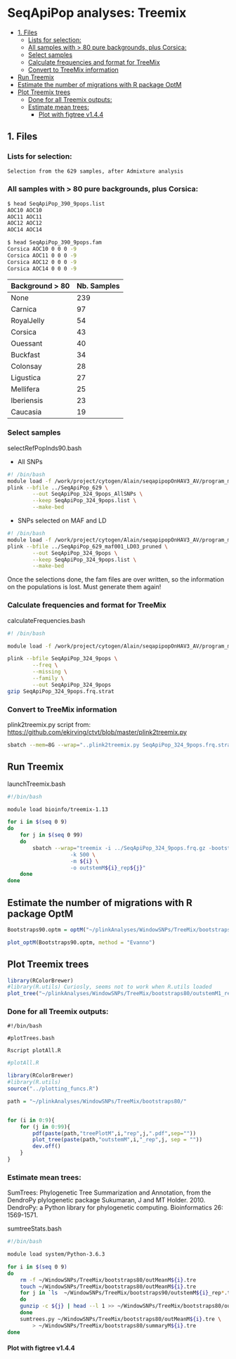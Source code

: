 # SeqApiPop analyses: Treemix


<!-- TOC depthFrom:2 depthTo:6 withLinks:1 updateOnSave:1 orderedList:0 -->

- [1. Files](#1-files)
	- [Lists for selection:](#lists-for-selection)
	- [All samples with > 80 pure backgrounds, plus Corsica:](#all-samples-with-80-pure-backgrounds-plus-corsica)
	- [Select samples](#select-samples)
	- [Calculate frequencies and format for TreeMix](#calculate-frequencies-and-format-for-treemix)
	- [Convert to TreeMix information](#convert-to-treemix-information)
- [Run Treemix](#run-treemix)
- [Estimate the number of migrations with R package OptM](#estimate-the-number-of-migrations-with-r-package-optm)
- [Plot Treemix trees](#plot-treemix-trees)
	- [Done for all Treemix outputs:](#done-for-all-treemix-outputs)
	- [Estimate mean trees:](#estimate-mean-trees)
		- [Plot with figtree v1.4.4](#plot-with-figtree-v144)

<!-- /TOC -->


## 1. Files

### Lists for selection:
```bash
Selection from the 629 samples, after Admixture analysis
```

### All samples with > 80 pure backgrounds, plus Corsica:

```bash
$ head SeqApiPop_390_9pops.list
AOC10 AOC10
AOC11 AOC11
AOC12 AOC12
AOC14 AOC14

$ head SeqApiPop_390_9pops.fam
Corsica AOC10 0 0 0 -9
Corsica AOC11 0 0 0 -9
Corsica AOC12 0 0 0 -9
Corsica AOC14 0 0 0 -9
```

Background > 80 | Nb. Samples
---|---
None         | 239
Carnica      |  97
RoyalJelly   |  54
Corsica      |  43
Ouessant     |  40
Buckfast     |  34
Colonsay     |  28
Ligustica    |  27
Mellifera    |  25
Iberiensis      |  23
Caucasia    |  19



### Select samples

selectRefPopInds90.bash

* All SNPs

```bash
#! /bin/bash
module load -f /work/project/cytogen/Alain/seqapipopOnHAV3_AV/program_module
plink --bfile ../SeqApiPop_629 \
		--out SeqApiPop_324_9pops_AllSNPs \
		--keep SeqApiPop_324_9pops.list \
		--make-bed
```

* SNPs selected on MAF and LD


```bash
#! /bin/bash
module load -f /work/project/cytogen/Alain/seqapipopOnHAV3_AV/program_module
plink --bfile ../SeqApiPop_629_maf001_LD03_pruned \
		--out SeqApiPop_324_9pops \
		--keep SeqApiPop_324_9pops.list \
		--make-bed
```

Once the selections done, the fam files are over written, so the information on the populations is lost. Must generate them again!

### Calculate frequencies and format for TreeMix

calculateFrequencies.bash

```bash
#! /bin/bash

module load -f /work/project/cytogen/Alain/seqapipopOnHAV3_AV/program_module

plink --bfile SeqApiPop_324_9pops \
		--freq \
		--missing \
		--family \
		--out SeqApiPop_324_9pops
gzip SeqApiPop_324_9pops.frq.strat
```

### Convert to TreeMix information

plink2treemix.py script from: https://github.com/ekirving/ctvt/blob/master/plink2treemix.py

```bash
sbatch --mem=8G --wrap="..plink2treemix.py SeqApiPop_324_9pops.frq.strat.gz SeqApiPop_324_9pops.frq.gz"
```

## Run Treemix

launchTreemix.bash

```bash
#!/bin/bash

module load bioinfo/treemix-1.13

for i in $(seq 0 9)
do
    for j in $(seq 0 99)
    do
        sbatch --wrap="treemix -i ../SeqApiPop_324_9pops.frq.gz -bootstrap -seed ${RANDOM} \
					-k 500 \
					-m ${i} \
					-o outstemM${i}_rep${j}"
    done
done
```

## Estimate the number of migrations with R package OptM

```R
Bootstraps90.optm = optM("~/plinkAnalyses/WindowSNPs/TreeMix/bootstraps90")

plot_optM(Bootstraps90.optm, method = "Evanno")
```

## Plot Treemix trees
```R
library(RColorBrewer)
#library(R.utils) Curiosly, seems not to work when R.utils loaded
plot_tree("~/plinkAnalyses/WindowSNPs/TreeMix/bootstraps80/outstemM1_rep69")
```

### Done for all Treemix outputs:

```binbash
#!/bin/bash

#plotTrees.bash

Rscript plotAll.R
```

```R
#plotAll.R

library(RColorBrewer)
#library(R.utils)
source("../plotting_funcs.R")

path = "~/plinkAnalyses/WindowSNPs/TreeMix/bootstraps80/"


for (i in 0:9){
    for (j in 0:99){
        pdf(paste(path,"treePlotM",i,"rep",j,".pdf",sep=""))
        plot_tree(paste(path,"outstemM",i,"_rep",j, sep = ""))
        dev.off()
    }
}
```


### Estimate mean trees:

SumTrees: Phylogenetic Tree Summarization and Annotation, from the DendroPy plylogenetic package
Sukumaran, J and MT Holder. 2010. DendroPy: a Python library for phylogenetic computing. Bioinformatics 26: 1569-1571.

sumtreeStats.bash

```bash
#!/bin/bash

module load system/Python-3.6.3

for i in $(seq 0 9)
do
	rm -f ~/WindowSNPs/TreeMix/bootstraps80/outMeanM${i}.tre
	touch ~/WindowSNPs/TreeMix/bootstraps80/outMeanM${i}.tre
	for j in `ls  ~/WindowSNPs/TreeMix/bootstraps90/outstemM${i}_rep*.treeout.gz`
	do
	gunzip -c ${j} | head --l 1 >> ~/WindowSNPs/TreeMix/bootstraps80/outMeanM${i}.tre
	done
	sumtrees.py ~/WindowSNPs/TreeMix/bootstraps80/outMeanM${i}.tre \
		> ~/WindowSNPs/TreeMix/bootstraps80/summaryM${i}.tre
done
```

#### Plot with figtree v1.4.4

